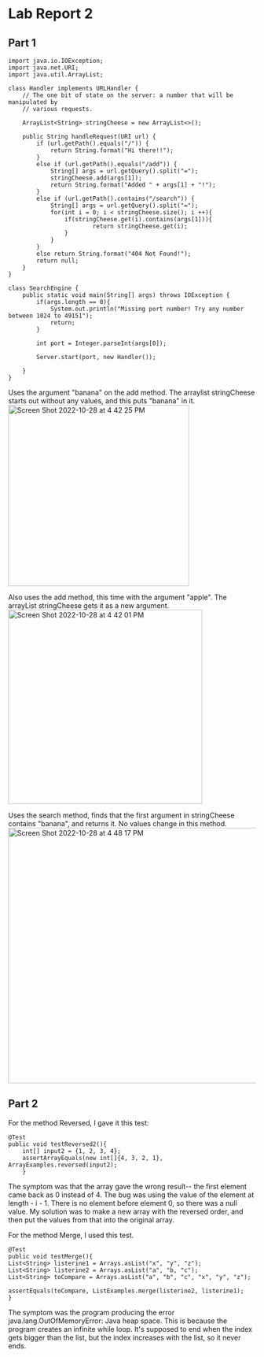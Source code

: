 # Lab Report 2
## Part 1
```
import java.io.IOException;
import java.net.URI;
import java.util.ArrayList;

class Handler implements URLHandler {
    // The one bit of state on the server: a number that will be manipulated by
    // various requests.

    ArrayList<String> stringCheese = new ArrayList<>();

    public String handleRequest(URI url) {
        if (url.getPath().equals("/")) {
            return String.format("Hi there!!");
        } 
        else if (url.getPath().equals("/add")) {
            String[] args = url.getQuery().split("=");
            stringCheese.add(args[1]);
            return String.format("Added " + args[1] + "!");
        } 
        else if (url.getPath().contains("/search")) {
            String[] args = url.getQuery().split("=");
            for(int i = 0; i < stringCheese.size(); i ++){
                if(stringCheese.get(i).contains(args[1])){
                        return stringCheese.get(i);
                }
            }
        }
        else return String.format("404 Not Found!");
        return null;
    }
}

class SearchEngine {
    public static void main(String[] args) throws IOException {
        if(args.length == 0){
            System.out.println("Missing port number! Try any number between 1024 to 49151");
            return;
        }

        int port = Integer.parseInt(args[0]);

        Server.start(port, new Handler());
        
    }
}
```

Uses the argument "banana" on the add method. The arraylist stringCheese starts out without any values, and this puts "banana" in it. 
<img width="368" alt="Screen Shot 2022-10-28 at 4 42 25 PM" src="https://user-images.githubusercontent.com/103080777/198751828-5b989be8-72e4-42b7-abfe-c936405b6316.png">


Also uses the add method, this time with the argument "apple". The arrayList stringCheese gets it as a new argument. 
<img width="395" alt="Screen Shot 2022-10-28 at 4 42 01 PM" src="https://user-images.githubusercontent.com/103080777/198751780-380cf008-0a3c-4f5e-8b3a-fc6eb130f504.png">

Uses the search method, finds that the first argument in stringCheese contains "banana", and returns it. No values change in this method. 
<img width="519" alt="Screen Shot 2022-10-28 at 4 48 17 PM" src="https://user-images.githubusercontent.com/103080777/198751898-95b0f6f0-cc49-4443-99fa-fda3b01b0211.png">

## Part 2

For the method Reversed, I gave it this test:
```
@Test
public void testReversed2(){
    int[] input2 = {1, 2, 3, 4};
    assertArrayEquals(new int[]{4, 3, 2, 1}, ArrayExamples.reversed(input2);
    }
```
The symptom was that the array gave the wrong result-- the first element came back as 0 instead of 4. The bug was using the value of the element at length - i - 1. There is no element before element 0, so there was a null value. My solution was to make a new array with the reversed order, and then put the values from that into the original array. 



For the method Merge, I used this test. 
```
@Test
public void testMerge(){
List<String> listerine1 = Arrays.asList("x", "y", "z");
List<String> listerine2 = Arrays.asList("a", "b, "c");
List<String> toCompare = Arrays.asList("a", "b", "c", "x", "y", "z");

assertEquals(toCompare, ListExamples.merge(listerine2, listerine1);
}
```
The symptom was the program producing the error java.lang.OutOfMemoryError: Java heap space. This is because the program creates an infinite while loop. It's supposed to end when the index gets bigger than the list, but the index increases with the list, so it never ends. 


